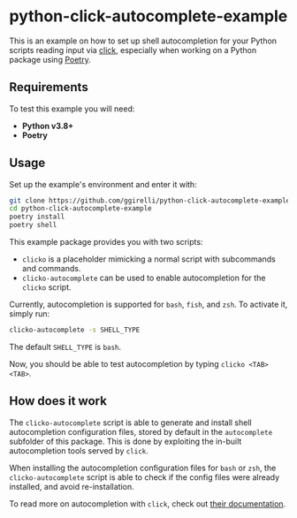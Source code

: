 # python-click-autocomplete-example

This is an example on how to set up shell autocompletion for your Python scripts reading input via [click](https://github.com/pallets/click/), especially when working on a Python package using [Poetry](https://github.com/python-poetry/poetry).

## Requirements

To test this example you will need:

* **Python v3.8+**
* **Poetry**

## Usage

Set up the example's environment and enter it with:

```bash
git clone https://github.com/ggirelli/python-click-autocomplete-example.git
cd python-click-autocomplete-example
poetry install
poetry shell
```

This example package provides you with two scripts:

* `clicko` is a placeholder mimicking a normal script with subcommands and commands.
* `clicko-autocomplete` can be used to enable autocompletion for the `clicko` script.

Currently, autocompletion is supported for `bash`, `fish`, and `zsh`. To activate it, simply run:

```bash
clicko-autocomplete -s SHELL_TYPE
```

The default `SHELL_TYPE` is `bash`.

Now, you should be able to test autocompletion by typing `clicko <TAB> <TAB>`.

## How does it work

The `clicko-autocomplete` script is able to generate and install shell autocompletion configuration files, stored by default in the `autocomplete` subfolder of this package. This is done by exploiting the in-built autocompletion tools served by `click`.

When installing the autocompletion configuration files for `bash` or `zsh`, the `clicko-autocomplete` script is able to check if the config files were already installed, and avoid re-installation.

To read more on autocompletion with `click`, check out [their documentation](https://click.palletsprojects.com/en/8.0.x/shell-completion/).
